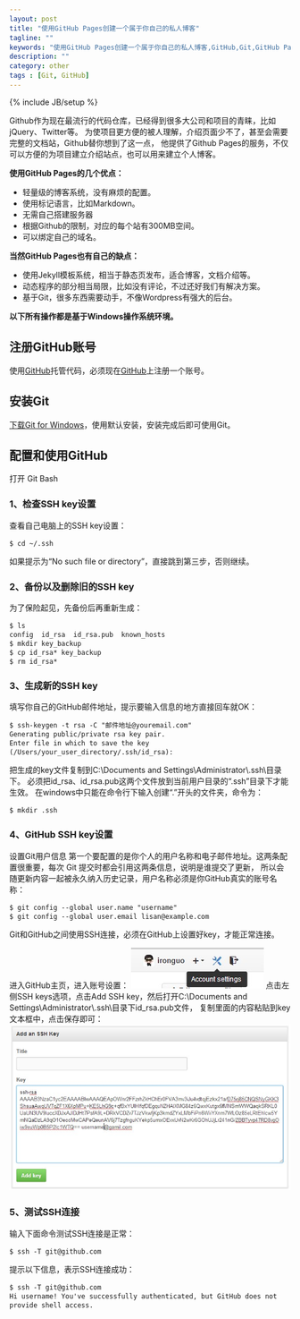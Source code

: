 ```yaml
---
layout: post
title: "使用GitHub Pages创建一个属于你自己的私人博客"
tagline: ""
keywords: "使用GitHub Pages创建一个属于你自己的私人博客,GitHub,Git,GitHub Pages,SSH,Blog,博客"
description: ""
category: other
tags : [Git, GitHub]
---
```

{% include JB/setup %}

Github作为现在最流行的代码仓库，已经得到很多大公司和项目的青睐，比如jQuery、Twitter等。
为使项目更方便的被人理解，介绍页面少不了，甚至会需要完整的文档站，Github替你想到了这一点，
他提供了Github Pages的服务，不仅可以方便的为项目建立介绍站点，也可以用来建立个人博客。





**使用GitHub Pages的几个优点：**

- 轻量级的博客系统，没有麻烦的配置。
- 使用标记语言，比如Markdown。
- 无需自己搭建服务器
- 根据Github的限制，对应的每个站有300MB空间。
- 可以绑定自己的域名。

**当然GitHub Pages也有自己的缺点：**

- 使用Jekyll模板系统，相当于静态页发布，适合博客，文档介绍等。
- 动态程序的部分相当局限，比如没有评论，不过还好我们有解决方案。
- 基于Git，很多东西需要动手，不像Wordpress有强大的后台。

**以下所有操作都是基于Windows操作系统环境。**

## 注册GitHub账号

使用[GitHub](https://github.com "GitHub")托管代码，必须现在[GitHub](https://github.com)上注册一个账号。

## 安装Git

[下载Git for Windows](http://git-scm.com/downloads "下载Git for Windows")，使用默认安装，安装完成后即可使用Git。

## 配置和使用GitHub

打开 Git Bash

### 1、检查SSH key设置

查看自己电脑上的SSH key设置：

    $ cd ~/.ssh

如果提示为“No such file or directory”，直接跳到第三步，否则继续。

### 2、备份以及删除旧的SSH key

为了保险起见，先备份后再重新生成：

    $ ls
    config  id_rsa  id_rsa.pub  known_hosts
    $ mkdir key_backup
    $ cp id_rsa* key_backup
    $ rm id_rsa*

### 3、生成新的SSH key

填写你自己的GitHub邮件地址，提示要输入信息的地方直接回车就OK：

    $ ssh-keygen -t rsa -C "邮件地址@youremail.com"
    Generating public/private rsa key pair.
    Enter file in which to save the key (/Users/your_user_directory/.ssh/id_rsa):

把生成的key文件复制到C:\Documents and Settings\Administrator\\.ssh\目录下。
必须把id_rsa、id_rsa.pub这两个文件放到当前用户目录的“.ssh”目录下才能生效。
在windows中只能在命令行下输入创建“.”开头的文件夹，命令为：

    $ mkdir .ssh

### 4、GitHub SSH key设置

设置Git用户信息
第一个要配置的是你个人的用户名称和电子邮件地址。这两条配置很重要，每次 Git 提交时都会引用这两条信息，说明是谁提交了更新，
所以会随更新内容一起被永久纳入历史记录，用户名称必须是你GitHub真实的账号名称：

    $ git config --global user.name "username"
    $ git config --global user.email lisan@example.com

Git和GitHub之间使用SSH连接，必须在GitHub上设置好key，才能正常连接。

进入GitHub主页，进入账号设置：
![setting](/images/githubpages/github-setting.jpg)
点击左侧SSH keys选项，点击Add SSH key，然后打开C:\Documents and Settings\Administrator\\.ssh\目录下id_rsa.pub文件，
复制里面的内容粘贴到key文本框中，点击保存即可：
![add ssh key](/images/githubpages/add-sshkey.jpg)

### 5、测试SSH连接

输入下面命令测试SSH连接是正常：

    $ ssh -T git@github.com

提示以下信息，表示SSH连接成功：

    $ ssh -T git@github.com
    Hi username! You've successfully authenticated, but GitHub does not provide shell access.